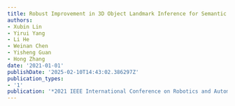 ```yaml
---
title: Robust Improvement in 3D Object Landmark Inference for Semantic Mapping
authors:
- Xubin Lin
- Yirui Yang
- Li He
- Weinan Chen
- Yisheng Guan
- Hong Zhang
date: '2021-01-01'
publishDate: '2025-02-10T14:43:02.386297Z'
publication_types:
- '1'
publication: '*2021 IEEE International Conference on Robotics and Automation (ICRA)*'
---
```

